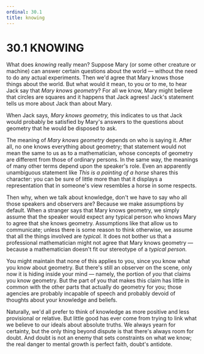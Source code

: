 ```yaml
---
ordinal: 30.1
title: knowing
---
```


# 30.1 KNOWING 

<p>What does <em>knowing</em> really mean? Suppose Mary (or some other creature or machine) can answer certain questions about the world &mdash; without the need to do any actual experiments. Then we'd agree that Mary knows those things about the world. But what would it mean, to you or to me, to hear Jack say that <em>Mary knows geometry</em>? For all we know, Mary might believe that circles are squares and it happens that Jack agrees! Jack's statement tells us more about Jack than about Mary.</p>
<p>When Jack says, <em>Mary knows geometry,</em> this indicates to us that Jack would probably be satisfied by Mary's answers to the questions about geometry that he would be disposed to ask.</p>
<p>The meaning of <em>Mary knows geometry</em> depends on who is saying it. After all, no one knows everything about geometry; that statement would not mean the same to us as to a mathematician, whose concepts of geometry are different from those of ordinary persons. In the same way, the meanings of many other terms depend upon the speaker's role. Even an apparently unambiguous statement like <em>This is a painting of a horse</em> shares this character: you can be sure of little more than that it displays a representation that in someone's view resembles a horse in some respects.</p>
<p>Then why, when we talk about knowledge, don't we have to say who all those speakers and observers are? Because we make assumptions by default. When a stranger says that Mary knows geometry, we simply assume that the speaker would expect any typical person who knows Mary to agree that she knows geometry. Assumptions like that allow us to communicate; unless there is some reason to think otherwise, we assume that all the things involved are <em>typical.</em> It does not bother us that a professional mathematician might not agree that Mary knows geometry &mdash; because a mathematician doesn't fit our stereotype of a <em>typical person.</em></p>
<p>You might maintain that none of this applies to you, since you know what you know about geometry. But there's still an observer on the scene, only now it is hiding inside your mind &mdash; namely, the portion of <em>you</em> that claims you know geometry. But the part of you that makes this claim has little in common with the other parts that actually do geometry for you; those agencies are probably incapable of speech and probably devoid of thoughts about your knowledge and beliefs.</p>
<p>Naturally, we'd all prefer to think of knowledge as more positive and less provisional or relative. But little good has ever come from trying to link what we believe to our ideals about absolute truths. We always yearn for certainty, but the only thing beyond dispute is that there's always room for doubt. And doubt is not an enemy that sets constraints on what we know; the real danger to mental growth is perfect faith, doubt's antidote.</p>